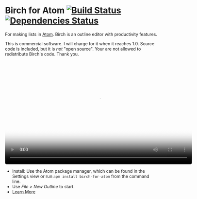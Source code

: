 # Birch for Atom [![Build Status](https://travis-ci.org/Birch/birch-for-atom.svg)](https://travis-ci.org/Birch/birch-for-atom) [![Dependencies Status](https://david-dm.org/birch/birch-for-atom.svg)](https://david-dm.org/birch/birch-for-atom)

For making lists in [Atom](https://atom.io). Birch is an outline editor with productivity features.

This is commercial software. I will charge for it when it reaches 1.0. Source code is included, but it is *not* "open source". Your are not allowed to redistribute Birch's code. Thank you.

<p>
  <video style="border-radius: 5px;" width="616" height="340" poster="http://birch.s3.amazonaws.com/birch-for-atom-demo-poster.png" autoplay="" loop="">
    <source src="http://birch.s3.amazonaws.com/birch-for-atom-demo.mp4" type="video/mp4">
    <img style="border-radius: 5px;" src="http://birch.s3.amazonaws.com/birch-for-atom-demo-poster.png" />
  </video>
</p>

- Install: Use the Atom package manager, which can be found in the Settings view or run `apm install birch-for-atom` from the command line.
- Use *File > New Outline* to start.
- [Learn More](http://www.birch.com/birch-for-atom)